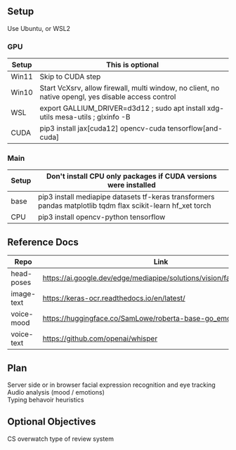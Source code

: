 ## Setup
Use Ubuntu, or WSL2  

### GPU
| Setup | This is optional |
| --- | --- |
| Win11 | Skip to CUDA step |
| Win10 | Start VcXsrv, allow firewall, multi window, no client, no native opengl, yes disable access control |
| WSL | export GALLIUM_DRIVER=d3d12 ; sudo apt install xdg-utils mesa-utils ; glxinfo -B |
| CUDA | pip3 install jax[cuda12] opencv-cuda tensorflow[and-cuda] |

### Main
| Setup | Don't install CPU only packages if CUDA versions were installed |
| --- | --- |
| base | pip3 install mediapipe datasets tf-keras transformers pandas matplotlib tqdm flax scikit-learn hf_xet torch |
| CPU | pip3 install opencv-python tensorflow |


## Reference Docs
| Repo | Link |
| --- | --- |
| head-poses | https://ai.google.dev/edge/mediapipe/solutions/vision/face_landmarker |
| image-text | https://keras-ocr.readthedocs.io/en/latest/ |
| voice-mood | https://huggingface.co/SamLowe/roberta-base-go_emotions |
| voice-text | https://github.com/openai/whisper |


## Plan
Server side or in browser facial expression recognition and eye tracking  
Audio analysis (mood / emotions)  
Typing behavoir heuristics  


## Optional Objectives
CS overwatch type of review system  
